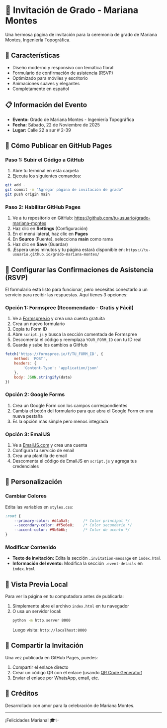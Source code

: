 # 🌸 Invitación de Grado - Mariana Montes

Una hermosa página de invitación para la ceremonia de grado de Mariana Montes, Ingeniería Topográfica.

## 🎨 Características

- Diseño moderno y responsivo con temática floral
- Formulario de confirmación de asistencia (RSVP)
- Optimizado para móviles y escritorio
- Animaciones suaves y elegantes
- Completamente en español

## 📋 Información del Evento

- **Evento:** Grado de Mariana Montes - Ingeniería Topográfica
- **Fecha:** Sábado, 22 de Noviembre de 2025
- **Lugar:** Calle 22 a sur # 2-39

## 🚀 Cómo Publicar en GitHub Pages

### Paso 1: Subir el Código a GitHub

1. Abre tu terminal en esta carpeta
2. Ejecuta los siguientes comandos:

```bash
git add .
git commit -m "Agregar página de invitación de grado"
git push origin main
```

### Paso 2: Habilitar GitHub Pages

1. Ve a tu repositorio en GitHub: https://github.com/tu-usuario/grado-mariana-montes
2. Haz clic en **Settings** (Configuración)
3. En el menú lateral, haz clic en **Pages**
4. En **Source** (Fuente), selecciona **main** como rama
5. Haz clic en **Save** (Guardar)
6. ¡Espera unos minutos y tu página estará disponible en: `https://tu-usuario.github.io/grado-mariana-montes/`

## 📧 Configurar las Confirmaciones de Asistencia (RSVP)

El formulario está listo para funcionar, pero necesitas conectarlo a un servicio para recibir las respuestas. Aquí tienes 3 opciones:

### Opción 1: Formspree (Recomendado - Gratis y Fácil)

1. Ve a [Formspree.io](https://formspree.io) y crea una cuenta gratuita
2. Crea un nuevo formulario
3. Copia tu Form ID
4. Abre `script.js` y busca la sección comentada de Formspree
5. Descomenta el código y reemplaza `YOUR_FORM_ID` con tu ID real
6. Guarda y sube los cambios a GitHub

```javascript
fetch('https://formspree.io/f/TU_FORM_ID', {
    method: 'POST',
    headers: {
        'Content-Type': 'application/json'
    },
    body: JSON.stringify(data)
})
```

### Opción 2: Google Forms

1. Crea un Google Form con los campos correspondientes
2. Cambia el botón del formulario para que abra el Google Form en una nueva pestaña
3. Es la opción más simple pero menos integrada

### Opción 3: EmailJS

1. Ve a [EmailJS.com](https://www.emailjs.com/) y crea una cuenta
2. Configura tu servicio de email
3. Crea una plantilla de email
4. Descomenta el código de EmailJS en `script.js` y agrega tus credenciales

## 🎨 Personalización

### Cambiar Colores

Edita las variables en `styles.css`:

```css
:root {
    --primary-color: #d4a5a5;      /* Color principal */
    --secondary-color: #f5e6e8;    /* Color secundario */
    --accent-color: #9b6b6b;       /* Color de acento */
}
```

### Modificar Contenido

- **Texto de invitación:** Edita la sección `.invitation-message` en `index.html`
- **Información del evento:** Modifica la sección `.event-details` en `index.html`

## 📱 Vista Previa Local

Para ver la página en tu computadora antes de publicarla:

1. Simplemente abre el archivo `index.html` en tu navegador
2. O usa un servidor local:
   ```bash
   python -m http.server 8000
   ```
   Luego visita: `http://localhost:8000`

## 📸 Compartir la Invitación

Una vez publicada en GitHub Pages, puedes:

1. Compartir el enlace directo
2. Crear un código QR con el enlace (usando [QR Code Generator](https://www.qr-code-generator.com/))
3. Enviar el enlace por WhatsApp, email, etc.

## 💐 Créditos

Desarrollado con amor para la celebración de Mariana Montes.

---

¡Felicidades Mariana! 🎓✨
